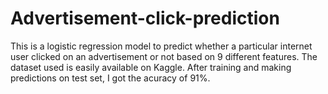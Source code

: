 # Advertisement-click-prediction
This is a logistic regression model to predict whether a particular internet user clicked on an advertisement or not based on 9 different features.
The dataset used is easily available on Kaggle.
After training and making predictions on test set, I got the acuracy of 91%.
